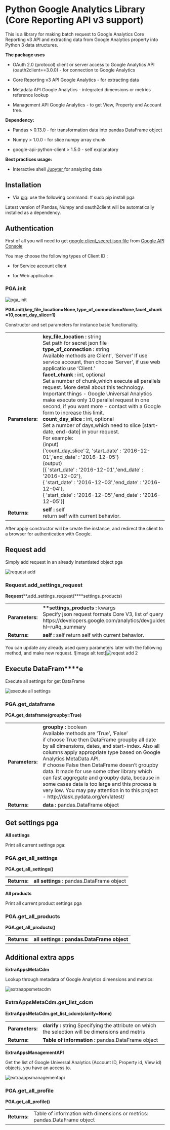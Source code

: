 # **Python Google Analytics Library <br>(Core Reporting API v3 support)**

This is a library for making batch request to Google Analytics Core Reporting v3 API and extracting data from Google Analytics property into Python 3 data structures.

<b>The package uses</b> 

* OAuth 2.0 (protocol) client or server access to Google Analytics API (oauth2client==3.0.0) - for connection to Google Analytics

* Core Reporting v3 API Google Analytics - for extracting data

* Metadata API Google Analytics - integrated dimensions or metrics reference lookup

* Management API Google Analytics - to get View, Property and Account tree. 

<b>Dependency:</b>

* Pandas > 0.13.0 - for transformation data into pandas DataFrame object 

* Numpy > 1.0.0 - for slice numpy array chunk

* google-api-python-client > 1.5.0 - self explanatory 

<b>Best practices usage:</b>

* Interactive shell [Jupyter ](http://jupyter.org/)for analyzing data

## **Installation**

* Via [pip](https://pip.pypa.io/en/stable/installing/#installing-with-get-pip-py): use the following command: # sudo pip install pga

Latest version of Pandas, Numpy and oauth2client will be automatically installed as a dependency.

## **Authentication**

First of all you will need to get [google client_secret json file](https://developers.google.com/identity/sign-in/web/devconsole-project) from [Go](https://console.developers.google.com/project/_/apiui/apis/library)[ogle API Console](https://console.developers.google.com/project/_/apiui/apis/library) 

You may choose the following types of Client ID :

* for Service account client

* for Web application

### PGA.__init__

![pga_init](https://cloud.githubusercontent.com/assets/13867414/22373491/22a785e4-e4b3-11e6-95d3-a3c39a270470.png)

**PGA.__init__(key_file_location=None,type_of_connection=None,facet_chunk=10,count_day_slice=1)**

Constructor and set parameters for instance basic functionality.

<table>
  <tr>
    <td><b>Parameters:</b></td>
    <td><b>key_file_location : </b>string</br>
Set path for secret json file</br>
<b>type_of_connection : </b>string</br>
Available methods are Client’, ‘Server’ If use service account, then choose ‘Server’, if use web applicatio use ‘Client.’</br>
<b>facet_chunk :</b> int, optional</br>
Set a number of chunk,which execute all parallels request. More detail about this technology. Important things - Google Universal Analytics make execute only 10 parallel request in one second, if you want more - contact with a Google form to increase this limit.</br>
<b>count_day_slice : </b> int, optional</br>
Set a number of days,which need to slice [start-date, end-date] in your request.</br>
For example:</br>
(input)</br>
   {‘count_day_slice’:2, 'start_date' : '2016-12-01','end_date' : '2016-12-05'}</br>
(output)</br>
  [{ 'start_date' : '2016-12-01','end_date' : '2016-12-02'},</br>
   { 'start_date' : '2016-12-03','end_date' : '2016-12-04'},</br>
   { 'start_date' : '2016-12-05','end_date' : '2016-12-05'}]</br>
</td>
  </tr>
  <tr>
  <td><b>Returns:</b></td>
  <td><b>self :</b> self</br>
return self with current behavior.</td>
  </tr>
</table>


After apply constructor will be create the instance, and redirect the client to a browser for authentication with Google.

## **Request add**

Simply add request in an already instantiated object pga

![request add](https://cloud.githubusercontent.com/assets/13867414/22373492/22afad3c-e4b3-11e6-8d9f-2adee9d8ff39.png)

### Request.add_settings_request

**Request****.add_settings_request(****settings_products)

<table>
  <tr>
  <td><b>Parameters:</b></td>
    <td><b>**settings_products :</b> kwargs</br>
Specify json request formats Core V3, list of query parameters - https://developers.google.com/analytics/devguides/reporting/core/v3/reference?hl=ru#q_summary</td>
  </tr>
  <tr>
    <td><b>Returns:</b></td>
    <td><b>self :</b> self
return self with current behavior.</td>
  </tr>
</table>


You can update any already used query parameters later with the following method, and make new request. ![image alt text]![reqest add 2](https://cloud.githubusercontent.com/assets/13867414/22373493/22b0fb2e-e4b3-11e6-8c65-69841cf115bc.png)

## **Execute DataFram****e**

Execute all settings for get DataFrame

![execute all settings](https://cloud.githubusercontent.com/assets/13867414/22373488/226c389a-e4b3-11e6-84f8-5b8461cc5e2c.png)

### PGA.get_dataframe

**PGA.get_dataframe(groupby=True)**

<table>
  <tr>
  <td><b>Parameters:</b></td>
  <td><b>groupby :</b> boolean<br>
Available methods are ‘True’, ‘False’<br>
if choose True then DataFrame groupby all date by all dimensions, dates, and start-index. 
Also all columns apply appropriate type based on Google Analytics MetaData API.<br>
if choose False then DataFrame doesn’t groupby data. 
It made for use some other library which can fast aggregate and groupby data, because in some cases data is too large and this process is very low. You may pay attention in to this project - http://dask.pydata.org/en/latest/ </td>
  </tr>
  <tr>
  <td><b>Returns:</b></td>
  <td><b>data :</b> pandas.DataFrame object</td>
  </tr>
</table>


## **Get settings pga**

**All settings**

Print all current settings pga:

### PGA.get_all_settings

**PGA.get_all_settings()**

<table>
  <tr>
  <td><b>Returns:</b></td>
  <td><b>all settings :</b> pandas.DataFrame object</td>
  </tr>
</table>


**All products**

Print all current product settings pga

### PGA.get_all_products

**PGA.get_all_products()**

<table>
  <tr>
  <td><b>Returns:</b></td>
  <td><b>all settings : pandas.DataFrame object</b></td>
  </tr>
</table>


## **Additional extra apps**

**ExtraAppsMetaCdm**

Lookup through metadata of Google Analytics dimensions and metrics:

![extraappsmetacdm](https://cloud.githubusercontent.com/assets/13867414/22373490/22a399c0-e4b3-11e6-9085-50b9df46534a.png)

### ExtraAppsMetaCdm.get_list_cdcm

**ExtraAppsMetaCdm.get_list_cdcm(clarify=None)**

<table>
  <tr>
  <td><b>Parameters:</b></td>
  <td><b>clarify :</b> string
Specifying the attribute on which the selection will be dimensions and metris</td>
  </tr>
  <tr>
  <td><b>Returns:</b></td>
  <td><b>Table of information :</b> pandas.DataFrame object</td>
  </tr>
</table>


**ExtraAppsManagementAPI**

Get the list of Google Universal Analytics (Account ID, Property id, View id) objects, you have an access to.

![extraappsmanagementapi](https://cloud.githubusercontent.com/assets/13867414/22373489/22991aea-e4b3-11e6-8e70-86d7385d53f6.png)

### PGA.get_all_profile

**PGA.get_all_profile()**

<table>
  <tr>
  <td><b>Returns:</b></td>
    <td>Table of information with dimensions or metrics: pandas.DataFrame object</td>
  </tr>
</table>

